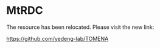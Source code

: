 # MtRDC
The resource has been relocated. Please visit the new link:

https://github.com/yedeng-lab/TOMENA
